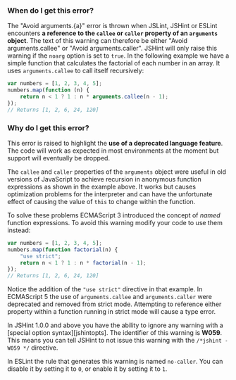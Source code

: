 <!---
{
    "titles": [
        "Avoid arguments.{a}"
    ],
    "slugs": [
        "avoid-arguments"
    ],
    "linters": [
        "jslint",
        "jshint",
        "eslint"
    ],
    "author": "jallardice"
}
-->

### When do I get this error?

The "Avoid arguments.{a}" error is thrown when JSLint, JSHint or ESLint
encounters **a reference to the `callee` or `caller` property of an `arguments`
object**. The text of this warning can therefore be either "Avoid
arguments.callee" or "Avoid arguments.caller". JSHint will only raise this
warning if the `noarg` option is set to `true`. In the following example we have
a simple function that calculates the factorial of each number in an array. It
uses `arguments.callee` to call itself recursively:

<!---
{
    "linter": "jslint",
    "eslint": {
        "no-caller": 1
    }
}
-->
```javascript
var numbers = [1, 2, 3, 4, 5];
numbers.map(function (n) {
    return n < 1 ? 1 : n * arguments.callee(n - 1);
});
// Returns [1, 2, 6, 24, 120]
```

### Why do I get this error?

This error is raised to highlight the **use of a deprecated language feature**.
The code will work as expected in most environments at the moment but support
will eventually be dropped.

The `callee` and `caller` properties of the `arguments` object were useful in
old versions of JavaScript to achieve recursion in anonymous function
expressions as shown in the example above. It works but causes optimization
problems for the interpreter and can have the unfortunate effect of causing the
value of `this` to change within the function.

To solve these problems ECMAScript 3 introduced the concept of *named* function
expressions. To avoid this warning modify your code to use them instead:

<!---
{
    "linter": "jslint",
    "eslint": {
        "no-caller": 1
    }
}
-->
```javascript
var numbers = [1, 2, 3, 4, 5];
numbers.map(function factorial(n) {
    "use strict";
    return n < 1 ? 1 : n * factorial(n - 1);
});
// Returns [1, 2, 6, 24, 120]
```

Notice the addition of the `"use strict"` directive in that example. In
ECMAScript 5 the use of `arguments.callee` and `arguments.caller` were
deprecated and removed from strict mode. Attempting to reference either property
within a function running in strict mode will cause a type error.

In JSHint 1.0.0 and above you have the ability to ignore any warning with a
[special option syntax][jshintopts]. The identifier of this warning is **W059**.
This means you can tell JSHint to not issue this warning with the `/*jshint
-W059 */` directive.

In ESLint the rule that generates this warning is named `no-caller`. You can
disable it by setting it to `0`, or enable it by setting it to `1`.
